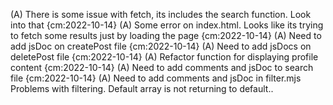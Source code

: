 (A) There is some issue with fetch, its includes the search function. Look into that {cm:2022-10-14}
(A) Some error on index.html. Looks like its trying to fetch some results just by loading the page {cm:2022-10-14}
(A) Need to add jsDoc on createPost file {cm:2022-10-14}
(A) Need to add jsDocs on deletePost file {cm:2022-10-14}
(A) Refactor function for displaying profile content {cm:2022-10-14}
(A) Need to add comments and jsDoc to search file {cm:2022-10-14}
(A) Need to add comments and jsDoc in filter.mjs
Problems with filtering. Default array is not returning to default.. 